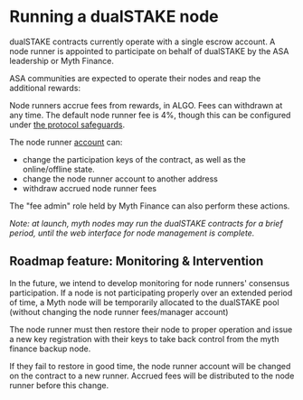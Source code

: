 # Running a dualSTAKE node

dualSTAKE contracts currently operate with a single escrow account. A node runner is appointed to participate on behalf of dualSTAKE by the ASA leadership or Myth Finance.

ASA communities are expected to operate their nodes and reap the additional rewards:

Node runners accrue fees from rewards, in ALGO. Fees can withdrawn at any time. The default node runner fee is 4%, though this can be configured under [the protocol safeguards](./immutability.html#fee-configuration).

The node runner [account](./roles.html#node-runner) can:
- change the participation keys of the contract, as well as the online/offline state.
- change the node runner account to another address
- withdraw accrued node runner fees

The "fee admin" role held by Myth Finance can also perform these actions.

_Note: at launch, myth nodes may run the dualSTAKE contracts for a brief period, until the web interface for node management is complete._

## Roadmap feature: Monitoring & Intervention

In the future, we intend to develop monitoring for node runners' consensus participation. If a node is not participating properly over an extended period of time, a Myth node will be temporarily allocated to the dualSTAKE pool (without changing the node runner fees/manager account)

The node runner must then restore their node to proper operation and issue a new key registration with their keys to take back control from the myth finance backup node.

If they fail to restore in good time, the node runner account will be changed on the contract to a new runner. Accrued fees will be distributed to the node runner before this change.
